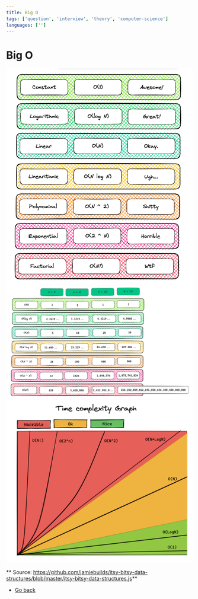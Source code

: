 ```yaml
---
title: Big O
tags: ['question', 'interview', 'theory', 'computer-science']
languages: ['']
---
```

# Big O

![Big O](./02-big-o.png)
![Big O 2](./02-big-o-2.png)
![Big O 3](./02-big-o-3.png)

** Source: https://github.com/jamiebuilds/itsy-bitsy-data-structures/blob/master/itsy-bitsy-data-structures.js**

* [Go back](../readme.md)